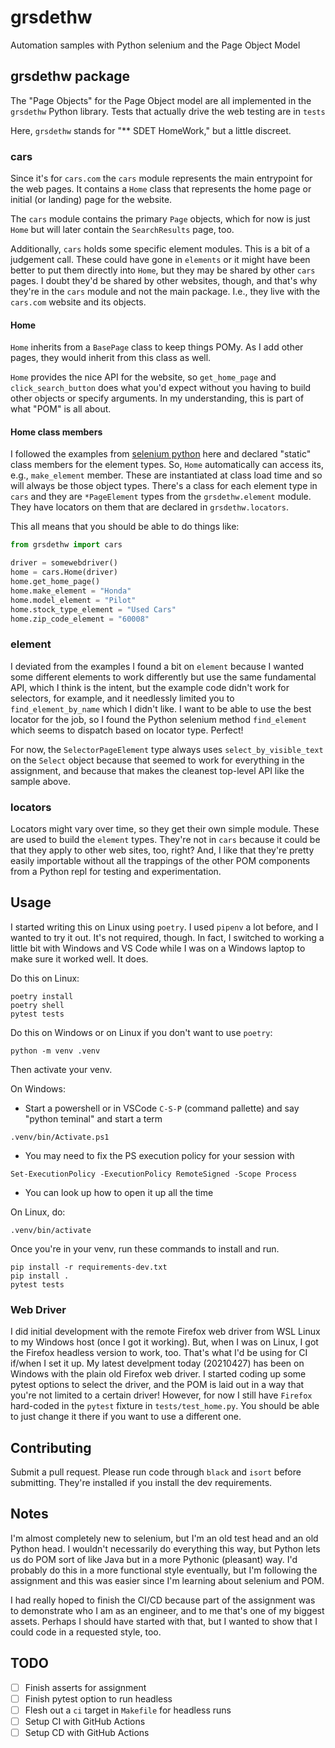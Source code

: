# grsdethw
Automation samples with Python selenium and the Page Object Model

## grsdethw package

The "Page Objects" for the Page Object model are all implemented in the `grsdethw` Python library. Tests that actually drive the web testing are in `tests`

Here, `grsdethw` stands for "** SDET HomeWork," but a little discreet.

### cars

Since it's for `cars.com` the `cars` module represents the main entrypoint for
the web pages. It contains a `Home` class that represents the home page or
initial (or landing) page for the website.

The `cars` module contains the primary `Page` objects, which for now is just
`Home` but will later contain the `SearchResults` page, too.

Additionally, `cars` holds some specific element modules. This is a bit of a
judgement call. These could have gone in `elements` or it might have been
better to put them directly into `Home`, but they may be shared by other `cars`
pages. I doubt they'd be shared by other websites, though, and that's why
they're in the `cars` module and not the main package. I.e., they live with the
`cars.com` website and its objects.

#### Home

`Home` inherits from a `BasePage` class to keep things POMy. As I add other
pages, they would inherit from this class as well.

`Home` provides the nice API for the website, so `get_home_page` and
`click_search_button` does what you'd expect without you having to build other
objects or specify arguments. In my understanding, this is part of what "POM"
is all about.

#### Home class members

I followed the examples from [selenium python](https://selenium-python.readthedocs.io/page-objects.html)
here and declared "static" class members for the element types. So, `Home` automatically can access its, e.g., `make_element` member. These are instantiated at class load time and so will always be those object types. There's a class for each element type in `cars` and they are `*PageElement` types from the `grsdethw.element` module. They have locators on them that are declared in `grsdethw.locators`.

This all means that you should be able to do things like:

```python
from grsdethw import cars

driver = somewebdriver()
home = cars.Home(driver)
home.get_home_page()
home.make_element = "Honda"
home.model_element = "Pilot"
home.stock_type_element = "Used Cars"
home.zip_code_element = "60008"
```

### element

I deviated from the examples I found a bit on `element` because I wanted some
different elements to work differently but use the same fundamental API, which
I think is the intent, but the example code didn't work for selectors, for
example, and it needlessly limited you to `find_element_by_name` which I didn't
like. I want to be able to use the best locator for the job, so I found the
Python selenium method `find_element` which seems to dispatch based on locator
type. Perfect!

For now, the `SelectorPageElement` type always uses `select_by_visible_text` on
the `Select` object because that seemed to work for everything in the
assignment, and because that makes the cleanest top-level API like the sample
above.

### locators

Locators might vary over time, so they get their own simple module. These are
used to build the `element` types. They're not in `cars` because it could be
that they apply to other web sites, too, right? And, I like that they're pretty
easily importable without all the trappings of the other POM components from a
Python repl for testing and experimentation.

## Usage

I started writing this on Linux using `poetry`. I used `pipenv` a lot before, and I wanted to try it out. It's not required, though. In fact, I switched to working a little bit with Windows and VS Code while I was on a Windows laptop to make sure it worked well. It does.

Do this on Linux:

```shell
poetry install
poetry shell
pytest tests
```

Do this on Windows or on Linux if you don't want to use `poetry`:

```shell
python -m venv .venv
```

Then activate your venv.

On Windows:
- Start a powershell or in VSCode `C-S-P` (command pallette) and say "python
teminal" and start a term

```shell
.venv/bin/Activate.ps1
```
- You may need to fix the PS execution policy for your session with
```shell
Set-ExecutionPolicy -ExecutionPolicy RemoteSigned -Scope Process
```
- You can look up how to open it up all the time

On Linux, do:

```shell
.venv/bin/activate
```

Once you're in your venv, run these commands to install and run.

```shell
pip install -r requirements-dev.txt
pip install .
pytest tests
```

### Web Driver

I did initial development with the remote Firefox web driver from WSL Linux to my Windows host (once I got it working). But, when I was on Linux, I got the Firefox headless version to work, too. That's what I'd be using for CI if/when I set it up. My latest develpment today (20210427) has been on Windows with the plain old Firefox web driver. I started coding up some pytest options to select the driver, and the POM is laid out in a way that you're not limited to a certain driver! However, for now I still have `Firefox` hard-coded in the `pytest` fixture in `tests/test_home.py`. You should be able to just change it there if you want to use a different one.

## Contributing

Submit a pull request. Please run code through `black` and `isort` before submitting. They're installed if you install the dev requirements.

## Notes

I'm almost completely new to selenium, but I'm an old test head and an old
Python head. I wouldn't necessarily do everything this way, but Python lets us
do POM sort of like Java but in a more Pythonic (pleasant) way. I'd probably do
this in a more functional style eventually, but I'm following the
assignment and this was easier since I'm learning about selenium and POM. 

I had really hoped to finish the CI/CD because part of the assignment was to
demonstrate who I am as an engineer, and to me that's one of my biggest assets.
Perhaps I should have started with that, but I wanted to show that I could code
in a requested style, too.

## TODO

- [ ] Finish asserts for assignment
- [ ] Finish pytest option to run headless
- [ ] Flesh out a `ci` target in `Makefile` for headless runs
- [ ] Setup CI with GitHub Actions
- [ ] Setup CD with GitHub Actions